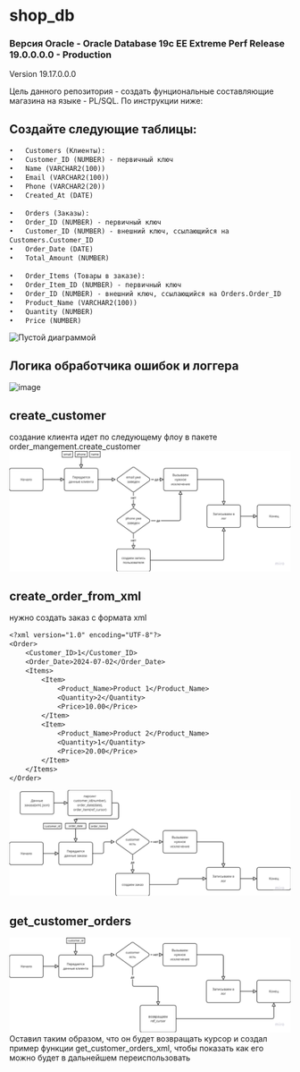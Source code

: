 # shop_db

### Версия Oracle - Oracle Database 19c EE Extreme Perf Release 19.0.0.0.0 - Production
Version 19.17.0.0.0

Цель данного репозитория - создать фунциональные составляющие магазина на языке - PL/SQL. По инструкции ниже:

## Создайте следующие таблицы:
	•	Customers (Клиенты):
	•	Customer_ID (NUMBER) - первичный ключ
	•	Name (VARCHAR2(100))
	•	Email (VARCHAR2(100))
	•	Phone (VARCHAR2(20))
	•	Created_At (DATE)
 
	•	Orders (Заказы):
	•	Order_ID (NUMBER) - первичный ключ
	•	Customer_ID (NUMBER) - внешний ключ, ссылающийся на Customers.Customer_ID
	•	Order_Date (DATE)
	•	Total_Amount (NUMBER)
 
	•	Order_Items (Товары в заказе):
	•	Order_Item_ID (NUMBER) - первичный ключ
	•	Order_ID (NUMBER) - внешний ключ, ссылающийся на Orders.Order_ID
	•	Product_Name (VARCHAR2(100))
	•	Quantity (NUMBER)
	•	Price (NUMBER)
 ![Пустой диаграммой](https://github.com/user-attachments/assets/f413c676-215b-46ae-9259-f1105db63c3f)

## Логика обработчика ошибок и логгера 
![image](https://github.com/user-attachments/assets/9e46deee-20b7-4471-a4fc-3674fbc38c8e)


## create_customer
создание клиента идет по следующему флоу в пакете order_mangement.create_customer
![alt text](image.png)

## create_order_from_xml
нужно создать заказ с формата xml
```
<?xml version="1.0" encoding="UTF-8"?>
<Order>
    <Customer_ID>1</Customer_ID>
    <Order_Date>2024-07-02</Order_Date>
    <Items>
        <Item>
            <Product_Name>Product 1</Product_Name>
            <Quantity>2</Quantity>
            <Price>10.00</Price>
        </Item>
        <Item>
            <Product_Name>Product 2</Product_Name>
            <Quantity>1</Quantity>
            <Price>20.00</Price>
        </Item>
    </Items>
</Order>
```

![alt text](image-1.png)

## get_customer_orders
![alt text](image-2.png)
Оставил таким образом, что он будет возвращать курсор и создал пример функции get_customer_orders_xml, чтобы показать как его можно будет в дальнейшем переиспользовать
